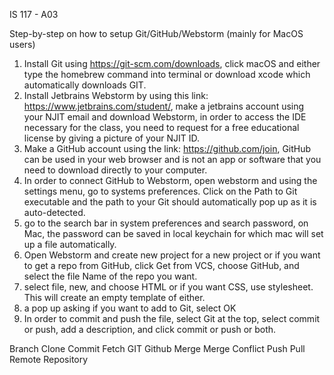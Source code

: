 IS 117 - A03

Step-by-step on how to setup Git/GitHub/Webstorm (mainly for MacOS users)
1. Install Git using https://git-scm.com/downloads, click macOS and either type the homebrew command into terminal
or download xcode which automatically downloads GIT.
2. Install Jetbrains Webstorm by using this link: https://www.jetbrains.com/student/, make a jetbrains account using your 
NJIT email and download Webstorm, in order to access the IDE necessary for the class, you need to request for a free educational 
license by giving a picture of your NJIT ID.
3. Make a GitHub account using the link: https://github.com/join, GitHub can be used in your web browser and is not an app or software 
that you need to download directly to your computer. 
4. In order to connect GitHub to Webstorm, open webstorm and using the settings menu, go to systems preferences. Click on the Path to Git executable 
and the path to your Git should automatically pop up as it is auto-detected. 
5. go to the search bar in system preferences and search password, on Mac, the password can be saved in local keychain for which mac will set up a file 
automatically. 
6. Open Webstorm and create new project for a new project or if you want to get a repo from GitHub, click Get from VCS, choose GitHub, and select the
file Name of the repo you want. 
7. select file, new, and choose HTML or if you want CSS, use stylesheet. This will create an empty template of either. 
8. a pop up asking if you want to add to Git, select OK
9. In order to commit and push the file, select Git at the top, select commit or push, add a description, and click commit or push or both.

Branch
Clone
Commit
Fetch
GIT
Github
Merge
Merge Conflict
Push
Pull
Remote
Repository

